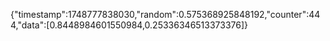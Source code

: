 {"timestamp":1748777838030,"random":0.575368925848192,"counter":444,"data":[0.8448984601550984,0.25336346513373376]}
